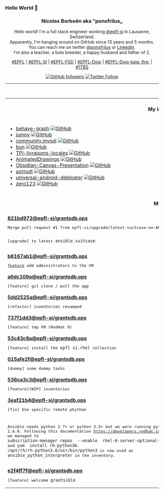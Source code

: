 ### Hello World 👋

<p align="center">
  <!-- use https://avatars.githubusercontent.com/u/176002?v=4 for your default github picture 
  <img src="https://raw.githubusercontent.com/ponsfrilus/ponsfrilus/master/img/ponsfrilus.png" title="Nicolas Borboën aka ‟ponsfrilus„" alt="Nicolas Borboën aka ‟ponsfrilus„" /> -->
  <h3 align="center">
    Nicolas Borboën aka ‟ponsfrilus„
  </h3>
  <p align="center">
    Hello world! I'm a full stack engineer working <a href="https://github.com/epfl-si">@epfl-si</a> in Lausanne, Switzerland.
    <br />Apparently, I'm hanging around on GitHub since 13 years and 5 months.
    <br />You can reach me on twitter <a href="https://twitter.com/ponsfrilus">@ponsfrilus</a> or <a href="http://linkedin.com/in/nicolasborboen">LinkedIn</a>.
    <br />I'm also a teacher, a bots breeder, a happy husband and father of 2.
  </p>
  <p align="center">
    <a href="https://www.epfl.ch">#EPFL</a> | 
    <a href="https://github.com/epfl-si/">#EPFL-SI</a> | 
    <a href="https://github.com/epfl-fsd">#EPFL-FSD</a> | 
    <a href="https://github.com/topics/epfl-dojo">#EPFL-Dojo</a> | 
    <a href="https://github.com/topics/epfl-dojo-kata">#EPFL-Dojo-kata :fire:</a> | 
    <a href="https://en.wikipedia.org/wiki/Indentation_style#Variant:_1TBS_(OTBS)">#1TBS</a>
  </p>
  <p align="center">
    <a href="https://github.com/ponsfrilus"><img alt="GitHub followers" src="https://img.shields.io/github/followers/ponsfrilus?label=Follow%20me%20on%20github&style=social"></a>
    <a href="https://twitter.com/ponsfrilus"><img alt="Twitter Follow" src="https://img.shields.io/twitter/follow/ponsfrilus?label=follow%20me%20on%20twitter&style=social"></a>
  </p>
  </p><hr><table align="center">
<tr>
<td colspan="2" align="center"><h4>My last starred repos</h4></td>
</tr>
<tr>
<td valign="top">
<ul>
<li>
<a href="https://github.com/bhouston/behave-graph" title="Open, extensible, small and simple behaviour-graph execution engine.  Discord here: https://discord.gg/mrags8WyuH" target="_blank">behave-graph</a>&nbsp;<a href="https://github.com/bhouston/behave-graph" title="Open, extensible, small and simple behaviour-graph execution engine.  Discord here: https://discord.gg/mrags8WyuH" target="_blank"><img src="https://img.shields.io/github/stars/bhouston/behave-graph?style=social" alt="GitHub"></a>
</li>
<li>
<a href="https://github.com/fishfolk/jumpy" title="Tactical 2D shooter in fishy pixels style. Made with Rust-lang 🦀 and Bevy 🪶" target="_blank">jumpy</a>&nbsp;<a href="https://github.com/fishfolk/jumpy" title="Tactical 2D shooter in fishy pixels style. Made with Rust-lang 🦀 and Bevy 🪶" target="_blank"><img src="https://img.shields.io/github/stars/fishfolk/jumpy?style=social" alt="GitHub"></a>
</li>
<li>
<a href="https://github.com/ansible-collections/community.mysql" title="MySQL Ansible Collection" target="_blank">community.mysql</a>&nbsp;<a href="https://github.com/ansible-collections/community.mysql" title="MySQL Ansible Collection" target="_blank"><img src="https://img.shields.io/github/stars/ansible-collections/community.mysql?style=social" alt="GitHub"></a>
</li>
<li>
<a href="https://github.com/oven-sh/bun" title="Incredibly fast JavaScript runtime, bundler, test runner, and package manager – all in one" target="_blank">bun</a>&nbsp;<a href="https://github.com/oven-sh/bun" title="Incredibly fast JavaScript runtime, bundler, test runner, and package manager – all in one" target="_blank"><img src="https://img.shields.io/github/stars/oven-sh/bun?style=social" alt="GitHub"></a>
</li>
<li>
<a href="https://github.com/anthohn/TPI-livraisons-locales" title="null" target="_blank">TPI-livraisons-locales</a>&nbsp;<a href="https://github.com/anthohn/TPI-livraisons-locales" title="null" target="_blank"><img src="https://img.shields.io/github/stars/anthohn/TPI-livraisons-locales?style=social" alt="GitHub"></a>
</li>
<li>
<a href="https://github.com/facebookresearch/AnimatedDrawings" title="Code to accompany "A Method for Animating Children's Drawings of the Human Figure"" target="_blank">AnimatedDrawings</a>&nbsp;<a href="https://github.com/facebookresearch/AnimatedDrawings" title="Code to accompany "A Method for Animating Children's Drawings of the Human Figure"" target="_blank"><img src="https://img.shields.io/github/stars/facebookresearch/AnimatedDrawings?style=social" alt="GitHub"></a>
</li>
<li>
<a href="https://github.com/Quorafind/Obsidian-Canvas-Presentation" title="A plugin to help you display cards based on sequence. " target="_blank">Obsidian-Canvas-Presentation</a>&nbsp;<a href="https://github.com/Quorafind/Obsidian-Canvas-Presentation" title="A plugin to help you display cards based on sequence. " target="_blank"><img src="https://img.shields.io/github/stars/Quorafind/Obsidian-Canvas-Presentation?style=social" alt="GitHub"></a>
</li>
<li>
<a href="https://github.com/azimuttapp/azimutt" title="Next-Gen ERD: Design, Explore, Document and Analyze your database" target="_blank">azimutt</a>&nbsp;<a href="https://github.com/azimuttapp/azimutt" title="Next-Gen ERD: Design, Explore, Document and Analyze your database" target="_blank"><img src="https://img.shields.io/github/stars/azimuttapp/azimutt?style=social" alt="GitHub"></a>
</li>
<li>
<a href="https://github.com/0x192/universal-android-debloater" title="Cross-platform GUI written in Rust using ADB to debloat non-rooted android devices. Improve your privacy, the security and battery life of your device." target="_blank">universal-android-debloater</a>&nbsp;<a href="https://github.com/0x192/universal-android-debloater" title="Cross-platform GUI written in Rust using ADB to debloat non-rooted android devices. Improve your privacy, the security and battery life of your device." target="_blank"><img src="https://img.shields.io/github/stars/0x192/universal-android-debloater?style=social" alt="GitHub"></a>
</li>
<li>
<a href="https://github.com/cvlab-columbia/zero123" title="Zero-1-to-3: Zero-shot One Image to 3D Object: https://zero123.cs.columbia.edu/" target="_blank">zero123</a>&nbsp;<a href="https://github.com/cvlab-columbia/zero123" title="Zero-1-to-3: Zero-shot One Image to 3D Object: https://zero123.cs.columbia.edu/" target="_blank"><img src="https://img.shields.io/github/stars/cvlab-columbia/zero123?style=social" alt="GitHub"></a>
</li>
</ul>
<img width="450" height="1" /></td>
<td valign="top">
<ul>
<li>
<a href="https://github.com/jjcm/nonio" title="null" target="_blank">nonio</a>&nbsp;<a href="https://github.com/jjcm/nonio" title="null" target="_blank"><img src="https://img.shields.io/github/stars/jjcm/nonio?style=social" alt="GitHub"></a>
</li>
<li>
<a href="https://github.com/Me-Theo/regex_tool_tutorial" title="Projet de TPI" target="_blank">regex_tool_tutorial</a>&nbsp;<a href="https://github.com/Me-Theo/regex_tool_tutorial" title="Projet de TPI" target="_blank"><img src="https://img.shields.io/github/stars/Me-Theo/regex_tool_tutorial?style=social" alt="GitHub"></a>
</li>
<li>
<a href="https://github.com/benjamintd/chronotrains" title="Shortest times between train stations in Europe" target="_blank">chronotrains</a>&nbsp;<a href="https://github.com/benjamintd/chronotrains" title="Shortest times between train stations in Europe" target="_blank"><img src="https://img.shields.io/github/stars/benjamintd/chronotrains?style=social" alt="GitHub"></a>
</li>
<li>
<a href="https://github.com/Samfernande/tpi-application-partage-sons" title="null" target="_blank">tpi-application-partage-sons</a>&nbsp;<a href="https://github.com/Samfernande/tpi-application-partage-sons" title="null" target="_blank"><img src="https://img.shields.io/github/stars/Samfernande/tpi-application-partage-sons?style=social" alt="GitHub"></a>
</li>
<li>
<a href="https://github.com/epfl-si/angular.starterkit" title="Starter kit with Angular and Meteor" target="_blank">angular.starterkit</a>&nbsp;<a href="https://github.com/epfl-si/angular.starterkit" title="Starter kit with Angular and Meteor" target="_blank"><img src="https://img.shields.io/github/stars/epfl-si/angular.starterkit?style=social" alt="GitHub"></a>
</li>
<li>
<a href="https://github.com/intel/ipu6-drivers" title="null" target="_blank">ipu6-drivers</a>&nbsp;<a href="https://github.com/intel/ipu6-drivers" title="null" target="_blank"><img src="https://img.shields.io/github/stars/intel/ipu6-drivers?style=social" alt="GitHub"></a>
</li>
<li>
<a href="https://github.com/myles/awesome-static-generators" title="A curated list of static web site generators." target="_blank">awesome-static-generators</a>&nbsp;<a href="https://github.com/myles/awesome-static-generators" title="A curated list of static web site generators." target="_blank"><img src="https://img.shields.io/github/stars/myles/awesome-static-generators?style=social" alt="GitHub"></a>
</li>
<li>
<a href="https://github.com/epfl-si/ansible-pres" title="Présentation Ansible (IAM-MD)" target="_blank">ansible-pres</a>&nbsp;<a href="https://github.com/epfl-si/ansible-pres" title="Présentation Ansible (IAM-MD)" target="_blank"><img src="https://img.shields.io/github/stars/epfl-si/ansible-pres?style=social" alt="GitHub"></a>
</li>
<li>
<a href="https://github.com/pulsar-edit/pulsar" title="A Community-led Hyper-Hackable Text Editor" target="_blank">pulsar</a>&nbsp;<a href="https://github.com/pulsar-edit/pulsar" title="A Community-led Hyper-Hackable Text Editor" target="_blank"><img src="https://img.shields.io/github/stars/pulsar-edit/pulsar?style=social" alt="GitHub"></a>
</li>
<li>
<a href="https://github.com/scop/bash-completion" title="Programmable completion functions for bash" target="_blank">bash-completion</a>&nbsp;<a href="https://github.com/scop/bash-completion" title="Programmable completion functions for bash" target="_blank"><img src="https://img.shields.io/github/stars/scop/bash-completion?style=social" alt="GitHub"></a>
</li>
</ul>
<img width="450" height="1" /></td>
</tr>
<tr>
<td colspan="2" align="center"><h4>My last commits</h4></td>
</tr>
<tr>
        <td colspan="2">
          <div><strong><a href="https://api.github.com/repos/epfl-si/grantsdb.ops/commits/821bd972989ec5d4d7ec14535c0b707e2a292d46" title="2023-06-06T13:16:25.000+02:00" target="_blank">821bd972</a><a href="https://github.com/epfl-si">@epfl-si</a><a href="https://github.com/epfl-si/grantsdb.ops" title="OPS code for GrantsDB">/grantsdb.ops</a></strong></div>
          <pre>Merge pull request #1 from epfl-si/upgrade/latest-suitcase-no-ANSIBLE-env-vars

[upgrade] to latest `ansible.suitcase`</pre>
        </td>
        </tr><tr>
        <td colspan="2">
          <div><strong><a href="https://api.github.com/repos/epfl-si/grantsdb.ops/commits/b8167ab124045cb361bd92929225480e8b71955e" title="2023-06-05T17:27:46.000+02:00" target="_blank">b8167ab1</a><a href="https://github.com/epfl-si">@epfl-si</a><a href="https://github.com/epfl-si/grantsdb.ops" title="OPS code for GrantsDB">/grantsdb.ops</a></strong></div>
          <pre>[feature](WIP) add administrators to the VM</pre>
        </td>
        </tr><tr>
        <td colspan="2">
          <div><strong><a href="https://api.github.com/repos/epfl-si/grantsdb.ops/commits/a6dc109ac8fe0d7dd71939884b14f41003b2a2ab" title="2023-06-05T17:27:26.000+02:00" target="_blank">a6dc109a</a><a href="https://github.com/epfl-si">@epfl-si</a><a href="https://github.com/epfl-si/grantsdb.ops" title="OPS code for GrantsDB">/grantsdb.ops</a></strong></div>
          <pre>[feature] git clone / pull the app</pre>
        </td>
        </tr><tr>
        <td colspan="2">
          <div><strong><a href="https://api.github.com/repos/epfl-si/grantsdb.ops/commits/5dd2525a8dbd373225e15ff8a6b7437a2be8b262" title="2023-06-05T17:26:30.000+02:00" target="_blank">5dd2525a</a><a href="https://github.com/epfl-si">@epfl-si</a><a href="https://github.com/epfl-si/grantsdb.ops" title="OPS code for GrantsDB">/grantsdb.ops</a></strong></div>
          <pre>[refactor] inventories revamped</pre>
        </td>
        </tr><tr>
        <td colspan="2">
          <div><strong><a href="https://api.github.com/repos/epfl-si/grantsdb.ops/commits/737f1dd3964a51027df4983a9b592e1ea1c05bbe" title="2023-06-05T17:26:01.000+02:00" target="_blank">737f1dd3</a><a href="https://github.com/epfl-si">@epfl-si</a><a href="https://github.com/epfl-si/grantsdb.ops" title="OPS code for GrantsDB">/grantsdb.ops</a></strong></div>
          <pre>[feature] tmp VM (RedHat 9)</pre>
        </td>
        </tr><tr>
        <td colspan="2">
          <div><strong><a href="https://api.github.com/repos/epfl-si/grantsdb.ops/commits/53c43c8a4f4ab720acd2d4205971c02c5b55e497" title="2023-06-05T17:25:27.000+02:00" target="_blank">53c43c8a</a><a href="https://github.com/epfl-si">@epfl-si</a><a href="https://github.com/epfl-si/grantsdb.ops" title="OPS code for GrantsDB">/grantsdb.ops</a></strong></div>
          <pre>[feature] install the `epfl_si.rhel` collection</pre>
        </td>
        </tr><tr>
        <td colspan="2">
          <div><strong><a href="https://api.github.com/repos/epfl-si/grantsdb.ops/commits/015afe2f81630c2a3e87ee438bdd93bee9a8db20" title="2023-06-05T15:03:53.000+02:00" target="_blank">015afe2f</a><a href="https://github.com/epfl-si">@epfl-si</a><a href="https://github.com/epfl-si/grantsdb.ops" title="OPS code for GrantsDB">/grantsdb.ops</a></strong></div>
          <pre>[dummy] some dummy tasks</pre>
        </td>
        </tr><tr>
        <td colspan="2">
          <div><strong><a href="https://api.github.com/repos/epfl-si/grantsdb.ops/commits/536ca3c3dcf56963be2cd5ea0e8fd2aaf8a83474" title="2023-06-05T15:03:39.000+02:00" target="_blank">536ca3c3</a><a href="https://github.com/epfl-si">@epfl-si</a><a href="https://github.com/epfl-si/grantsdb.ops" title="OPS code for GrantsDB">/grantsdb.ops</a></strong></div>
          <pre>[feature](WIP] inventories</pre>
        </td>
        </tr><tr>
        <td colspan="2">
          <div><strong><a href="https://api.github.com/repos/epfl-si/grantsdb.ops/commits/3eaf21b433cef884e5ef81dc306230cde8aaa778" title="2023-06-05T15:01:21.000+02:00" target="_blank">3eaf21b4</a><a href="https://github.com/epfl-si">@epfl-si</a><a href="https://github.com/epfl-si/grantsdb.ops" title="OPS code for GrantsDB">/grantsdb.ops</a></strong></div>
          <pre>[fix] Use specific remote phython

Ansible needs python 2.7+ or python 3.5+ but we were running python 
2.6.6. Following this documentation 
https://developers.redhat.com/blog/2018/08/13/install-python3-rhel#why_use_red_hat_software_collections 
we managed to `subscription-manager repos  --enable 
rhel-6-server-optional-rpms --enable rhel-server-rhscl-6-rpms` and `yum 
install rh-python36`. `/opt/rh/rh-python3.6/usr/bin/python3` is now used 
as `ansible_python_interpreter` in the inventory.</pre>
        </td>
        </tr><tr>
        <td colspan="2">
          <div><strong><a href="https://api.github.com/repos/epfl-si/grantsdb.ops/commits/e2f4ff7f684617c0c2c49155126b24273d158134" title="2023-06-05T12:47:27.000+02:00" target="_blank">e2f4ff7f</a><a href="https://github.com/epfl-si">@epfl-si</a><a href="https://github.com/epfl-si/grantsdb.ops" title="OPS code for GrantsDB">/grantsdb.ops</a></strong></div>
          <pre>[feature] welcome `grantsible`</pre>
        </td>
        </tr><tfoot>
<tr>
<td colspan="2" align="right">
<img width="900" height="1" />
<small>⏰ Updated on Fri, 16 Jun 2023 13:45:25 GMT</small>
</td>
</tr>
</tfoot>
<br />
</table>

